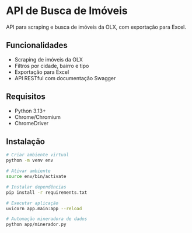 # API de Busca de Imóveis

API para scraping e busca de imóveis da OLX, com exportação para Excel.

## Funcionalidades

- Scraping de imóveis da OLX
- Filtros por cidade, bairro e tipo
- Exportação para Excel
- API RESTful com documentação Swagger

## Requisitos

- Python 3.13+
- Chrome/Chromium
- ChromeDriver

## Instalação

```bash
# Criar ambiente virtual
python -m venv env

# Ativar ambiente
source env/bin/activate

# Instalar dependências
pip install -r requirements.txt

# Executar aplicação
uvicorn app.main:app --reload

# Automação mineradora de dados
python app/minerador.py
```